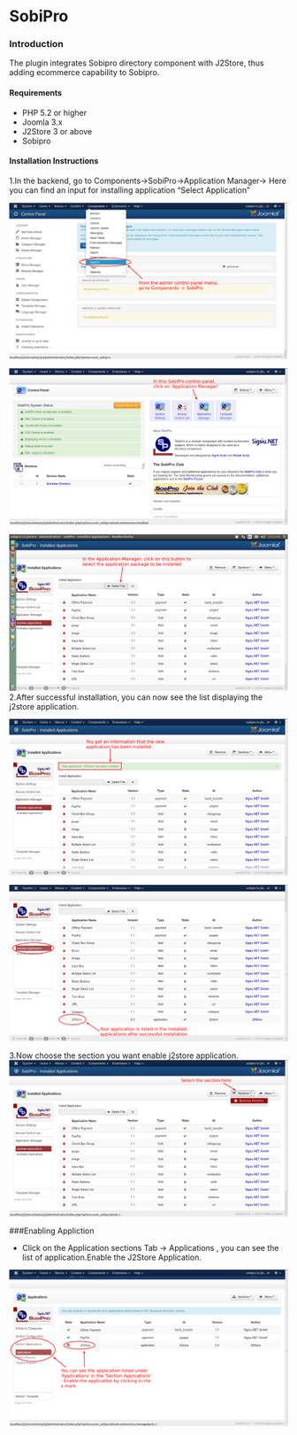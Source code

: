 # SobiPro

### Introduction
The plugin integrates Sobipro directory component with J2Store, thus adding ecommerce capability to Sobipro. 

#### Requirements
* PHP 5.2 or higher
* Joomla 3.x
* J2Store 3 or above
* Sobipro

#### Installation Instructions 
1.In the backend, go to Components->SobiPro->Application Manager-> Here you can find an input for installing application  “Select Application”

![](sobipro_step_1.png)


![](sobipro_step_2.png)

![](sobipro_step_3.png)
2.After successful installation, you can now see the list displaying the j2store application.

![](step_6.png)

![](step_7.png)


3.Now choose the section you want enable j2store application.
![](step_8.png)

###Enabling Appliction
* Click on the Application sections Tab -> Applications ,   you can see the list of application.Enable the J2Store   Application. 

![](step_12.png)



